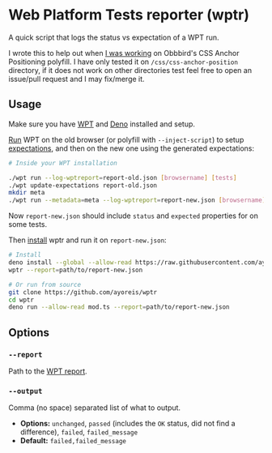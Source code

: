 # Web Platform Tests reporter (wptr)

A quick script that logs the status vs expectation of a WPT run.

I wrote this to help out when [I was working](https://github.com/oddbird/css-anchor-positioning/pull/195) on Obbbird's CSS Anchor Positioning polyfill. I have only tested it on `/css/css-anchor-position` directory, if it does not work on other directories test feel free to open an issue/pull request and I may fix/merge it.

## Usage

Make sure you have [WPT](https://web-platform-tests.org/running-tests/from-local-system.html#system-setup) and [Deno](https://docs.deno.com/runtime/manual#install-deno) installed and setup.

[Run](https://web-platform-tests.org/running-tests/from-local-system.html#via-the-command-line) WPT on the old browser (or polyfill with `--inject-script`) to setup [expectations](https://web-platform-tests.org/tools/wptrunner/docs/expectation.html), and then on the new one using the generated expectations:

```sh
# Inside your WPT installation

./wpt run --log-wptreport=report-old.json [browsername] [tests]
./wpt update-expectations report-old.json
mkdir meta
./wpt run --metadata=meta --log-wptreport=report-new.json [browsername] [tests]
```

Now `report-new.json` should include `status` and `expected` properties for on some tests.

Then [install](https://docs.deno.com/runtime/manual/tools/script_installer) wptr
and run it on `report-new.json`:

```sh
# Install
deno install --global --allow-read https://raw.githubusercontent.com/ayoreis/wptr/main/mod.ts
wptr --report=path/to/report-new.json

# Or run from source
git clone https://github.com/ayoreis/wptr
cd wptr
deno run --allow-read mod.ts --report=path/to/report-new.json
```

## Options

### `--report`

Path to the [WPT report](https://web-platform-tests.org/running-tests/command-line-arguments.html#output-logging).

### `--output`

Comma (no space) separated list of what to output.

- **Options:** `unchanged`, `passed` (includes the `OK` status, did not find a difference), `failed`, `failed_message`
- **Default:** `failed,failed_message`
